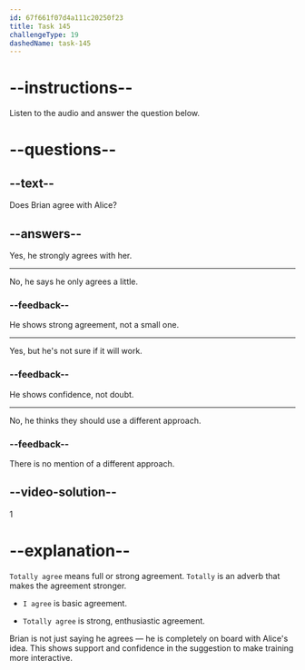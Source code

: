 ```yaml
---
id: 67f661f07d4a111c20250f23
title: Task 145
challengeType: 19
dashedName: task-145
---
```


<!-- (audio) Alice: If we make the training more interactive, it could lead to better learning outcomes. Brian: Totally agree. -->

# --instructions--

Listen to the audio and answer the question below.

# --questions--

## --text--

Does Brian agree with Alice?

## --answers--

Yes, he strongly agrees with her.

---

No, he says he only agrees a little.

### --feedback--

He shows strong agreement, not a small one.

---

Yes, but he's not sure if it will work.

### --feedback--

He shows confidence, not doubt.

---

No, he thinks they should use a different approach.

### --feedback--

There is no mention of a different approach.

## --video-solution--

1

# --explanation--

`Totally agree` means full or strong agreement. `Totally` is an adverb that makes the agreement stronger.

- `I agree` is basic agreement.

- `Totally agree` is strong, enthusiastic agreement.

Brian is not just saying he agrees — he is completely on board with Alice's idea. This shows support and confidence in the suggestion to make training more interactive.
